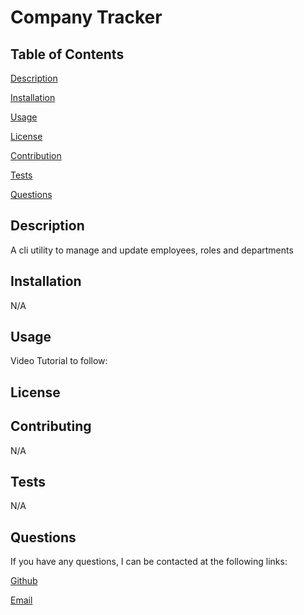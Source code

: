 # Company Tracker


  ## Table of Contents

  [Description](#description)

  [Installation](#installation)

  [Usage](#usage)

  [License](#license)

  [Contribution](#contribution)

  [Tests](#test)
  
  [Questions](#questions)

## Description

A cli utility to manage and update employees, roles and departments

## Installation

N/A

## Usage

Video Tutorial to follow:

## License



## Contributing

N/A

## Tests

N/A

## Questions

If you have any questions, I can be contacted at the following links:

[Github](https://www.github.com/Cashew1337)

[Email](mailto:mr.matt.caschetto@gmail.com)
